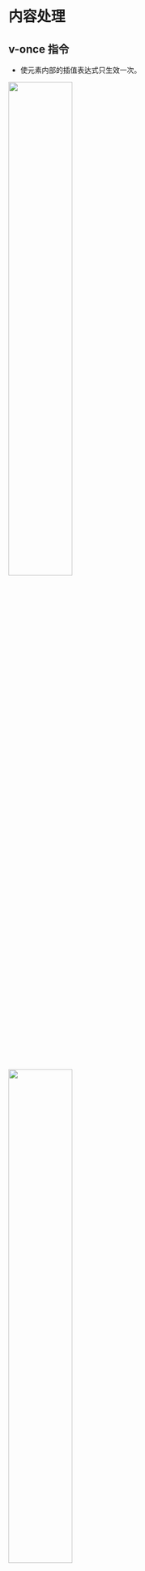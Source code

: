 # 内容处理

## v-once 指令

- 使元素内部的插值表达式只生效一次。

<img src="/images/vue/137.jpg" style="width: 50%; display:inline-block; margin: 0 ;">
<img src="/images/vue/138.jpg" style="width: 50%; display:inline-block; margin: 0 ;">

## v-text 指令

- 元素内容整体替换为指定纯文本数据。

  <img src="/images/vue/139.jpg" style="width: 50%; display:inline-block; margin: 0 ;">
  <img src="/images/vue/140.jpg" style="width: 50%; display:inline-block; margin: 0 ;">

## v-html 指令

- 元素内容整体替换为指定的 HTML 文本。

  <img src="/images/vue/141.jpg" style="width: 50%; display:inline-block; margin: 0 ;">
  <img src="/images/vue/142.jpg" style="width: 50%; display:inline-block; margin: 0 ;">
